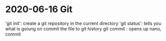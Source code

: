 # 2020-06-16 Git
'git init': create a git repository in the current directory 
'git status': tells you what is goiung on
commit the file to git history
git commit : opens up nano, commit
